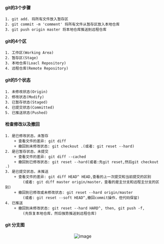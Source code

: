 #### git的3个步骤
	1. git add. 将所有文件放入暂存区
	2. git commit -m 'comment' 将所有文件从暂存区放入本地仓库
	3. git push origin master 将本地仓库推送到远程仓库
#### git的4个区
	1. 工作区(Working Area)
	2. 暂存区(Stage)
	3. 本地仓库(Loacl Repository)
	4. 远程仓库(Remote Repository)
#### git的5个状态
	1. 未修改状态(Origin)
	2. 修改状态(Modify)
	3. 已暂存状态(Staged)
	4. 已提交状态(Committed)
	5. 已推送状态(Pushed)
#### 检查修改以及撤回
	1. 是已修改状态，未暂存
		+ 查看文件的差异: git diff
		+ 撤回到未修改状态: git checkout .(或者: git reset --hard)
	2. 是已暂存状态，未提交
		+ 查看文件的差异: git diff --cached
		+ 撤回到已修改状态: git reset --hard(或者:先git reset,然后git checkout .)
	3. 是已提交状态，未推送
		+ 查看文件的差异: git diff HEAD^ HEAD,查看的上一次提交和当前提交的区别
			(或者: git diff master origin/master，查看的是主分支和远程主分支的区别)
		+ 撤回到已修改或未修改状态: git reset --hard origin/master
			(或者: git reset --soft HEAD^,撤回commit操作，但代码保留)
	4. 已推送
		+ 撤回到未修改状态: git reset --hard HARD^, then, git push -f,
			(先恢复本地仓库，然后强势推送到远程仓库)
#### git 分支图

<div align="center">

![image](https://www.github.com/Zhenglijing/git-version-learn/raw/master/images/git-version-learn.jpg)    

</div>